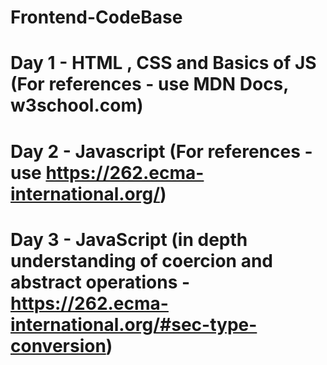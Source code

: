 # Frontend-CodeBase

# Day 1 - HTML , CSS and Basics of JS (For references - use MDN Docs, w3school.com)

# Day 2 - Javascript (For references - use https://262.ecma-international.org/)

# Day 3 - JavaScript (in depth understanding of coercion and abstract operations - https://262.ecma-international.org/#sec-type-conversion)
